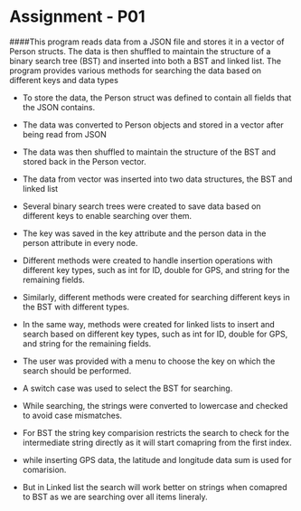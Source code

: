 # Assignment - P01
####This program reads data from a JSON file and stores it in a vector of Person structs. The data is then shuffled to maintain the structure of a binary search tree (BST) and inserted into both a BST and linked list. The program provides various methods for searching the data based on different keys and data types

- To store the data, the Person struct was defined to contain all fields that the JSON contains.
- The data was converted to Person objects and stored in a vector after being read from JSON
- The data was then shuffled to maintain the structure of the BST and stored back in the Person vector.

- The data from vector was inserted into two data structures, the BST and linked list
- Several binary search trees were created to save data based on different keys to enable searching over them.
- The key was saved in the key attribute and the person data in the person attribute in every node.
- Different methods were created to handle insertion operations with different key types, such as int for ID, double for GPS, and string for the remaining fields.
- Similarly, different methods were created for searching different keys in the BST with different types.
- In the same way, methods were created for linked lists to insert and search based on different key types, such as int for ID, double for GPS, and string for the remaining fields.
- The user was provided with a menu to choose the key on which the search should be performed.
- A switch case was used to select the BST for searching.
- While searching, the strings were converted to lowercase and checked to avoid case mismatches.
- For BST the string key comparision restricts the search to check for the intermediate string directly as it will start comapring from the first index.
- while inserting GPS data, the latitude and longitude data sum is used for comarision.
- But in Linked list the search will work better on strings when comapred to BST as we are searching over all items lineraly.
